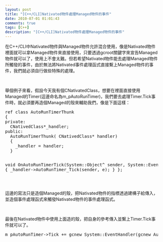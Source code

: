 ```yaml
---
layout: post
title: "[C++/CLI]Nativated物件處理Managed物件的事件"
date: 2010-07-01 01:01:43
comments: true
tags: [C++]
description: "[C++/CLI]Nativated物件處理Managed物件的事件"
---
```

<p>
	在C++/CLI中Nativated物件與Managed物件允許混合使用，像是Nativated物件裡面就可以拿Managed物件來直接使用，只要透過gcroot關鍵字來宣告Managed物件就可以了，使用上不會太難。但若希望Nativated物件能去處理Managed物件所觸發的事件，由於無法將Nativated事件處理函式直接繫上Managed物件的事件，我們就必須自行做些特殊的處理。</p>
<p>
	 </p>
<p>
	舉個例子來看，假設今天我有個CNativatedClass，想要在裡面直接使用Managed的Timer(這邊命名為m_pAutoRunTimer)，我們要去處理Timer.Tick事件時，就必須要再造個Managed的殼來輔助我們，像是下面這樣：</p>
<div class="wlWriterSmartContent" id="scid:812469c5-0cb0-4c63-8c15-c81123a09de7:61babbf8-47dd-45c5-abe6-940a1ebfb973" style="padding-right: 0px; display: inline; padding-left: 0px; float: none; padding-bottom: 0px; margin: 0px; padding-top: 0px">
	<pre class="c" name="code">
ref class AutoRunTimerThunk
{
private:
  CNativedClass*_handler;
public:
  AutoRunTimerThunk( CNativedClass* handler)
  {
    _handler = handler;
  }

  void OnAutoRunTimerTick(System::Object^ sender, System::EventArgs^ e)
  {
    _handler-&gt;AutoRunTimer_Tick(sender, e);
  }
};</pre>
</div>
<p>
	 </p>
<p>
	這邊的寫法只是造個Managed的殼，把Nativated物件的指標透過建構子給傳入，並造個事件處理函式來觸發Nativated物件的事件處理函式。</p>
<p>
	 </p>
<p>
	最後在Nativated物件中使用上面造的殼，把自身的參考傳入並繫上Timer.Tick事件就可以了。</p>
<div class="wlWriterSmartContent" id="scid:812469c5-0cb0-4c63-8c15-c81123a09de7:02400662-c393-49f1-94f0-5dd73bef133f" style="padding-right: 0px; display: inline; padding-left: 0px; float: none; padding-bottom: 0px; margin: 0px; padding-top: 0px">
	<pre class="c" name="code">
m_pAutoRunTimer-&gt;Tick += gcnew System::EventHandler(gcnew AutoRunTimerThunk(this), &amp;AutoRunTimerThunk::OnAutoRunTimerTick);</pre>
</div>
